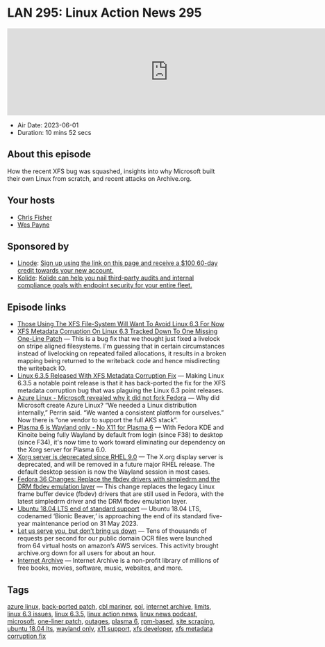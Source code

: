 # LAN 295: Linux Action News 295

<iframe src="https://player.fireside.fm/v2/DAcK9LdX+9WWDUbTj?theme=dark" width="740" height="200" frameborder="0" scrolling="no"></iframe>

* Air Date: 2023-06-01
* Duration: 10 mins 52 secs

## About this episode

How the recent XFS bug was squashed, insights into why Microsoft built their own Linux from scratch, and recent attacks on Archive.org.

## Your hosts
* [Chris Fisher](https://linuxactionnews.com/hosts/chris)
* [Wes Payne](https://linuxactionnews.com/hosts/wes)

## Sponsored by

  * [Linode](http://linode.com/lan): [Sign up using the link on this page and receive a $100 60-day credit towards your new account. ](http://linode.com/lan)
  * [Kolide](https://l.kolide.co/3klbWzr): [Kolide can help you nail third-party audits and internal compliance goals with endpoint security for your entire fleet. ](https://l.kolide.co/3klbWzr)



## Episode links

  * [Those Using The XFS File-System Will Want To Avoid Linux 6.3 For Now](https://www.phoronix.com/news/Linux-6.3-XFS-Metadata-Corrupt "Those Using The XFS File-System Will Want To Avoid Linux 6.3 For Now")
  * [XFS Metadata Corruption On Linux 6.3 Tracked Down To One Missing One-Line Patch](https://www.phoronix.com/news/XFS-Patch-For-Linux-6.3 "XFS Metadata Corruption On Linux 6.3 Tracked Down To One Missing One-Line Patch") — This is a bug fix that we thought just fixed a livelock on stripe aligned filesystems. I'm guessing that in certain circumstances instead of livelocking on repeated failed allocations, it results in a broken mapping being returned to the writeback code and hence misdirecting the writeback IO.
  * [Linux 6.3.5 Released With XFS Metadata Corruption Fix](https://www.phoronix.com/news/Linux-6.3.5-Released "Linux 6.3.5 Released With XFS Metadata Corruption Fix") — Making Linux 6.3.5 a notable point release is that it has back-ported the fix for the XFS metadata corruption bug that was plaguing the Linux 6.3 point releases.
  * [Azure Linux - Microsoft revealed why it did not fork Fedora](https://devclass.com/2023/05/25/azure-linux-released-at-build-where-microsoft-revealed-why-it-did-not-fork-fedora/ "Azure Linux - Microsoft revealed why it did not fork Fedora") — Why did Microsoft create Azure Linux? “We needed a Linux distribution internally,” Perrin said. “We wanted a consistent platform for ourselves.” Now there is “one vendor to support the full AKS stack”.
  * [Plasma 6 is Wayland only - No X11 for Plasma 6](https://pagure.io/fedora-kde/SIG/issue/347 "Plasma 6 is Wayland only - No X11 for Plasma 6") — With Fedora KDE and Kinoite being fully Wayland by default from login (since F38) to desktop (since F34), it's now time to work toward eliminating our dependency on the Xorg server for Plasma 6.0.
  * [Xorg server is deprecated since RHEL 9.0](https://access.redhat.com/documentation/en-us/red_hat_enterprise_linux/9/html/9.0_release_notes/deprecated_functionality#JIRA-RHELPLAN-121048 "Xorg server is deprecated since RHEL 9.0") — The X.org display server is deprecated, and will be removed in a future major RHEL release. The default desktop session is now the Wayland session in most cases.
  * [Fedora 36 Changes: Replace the fbdev drivers with simpledrm and the DRM fbdev emulation layer](https://fedoraproject.org/wiki/Changes/ReplaceFbdevDrivers "Fedora 36 Changes: Replace the fbdev drivers with simpledrm and the DRM fbdev emulation layer") — This change replaces the legacy Linux frame buffer device (fbdev) drivers that are still used in Fedora, with the latest simpledrm driver and the DRM fbdev emulation layer. 
  * [Ubuntu 18.04 LTS end of standard support](https://ubuntu.com//blog/time-to-prepare-for-ubuntu-18-04-lts-end-of-standard-support-on-31-may-2023-options-for-google-cloud-users "Ubuntu 18.04 LTS end of standard support") — Ubuntu 18.04 LTS, codenamed ‘Bionic Beaver,’ is approaching the end of its standard five-year maintenance period on 31 May 2023. 
  * [Let us serve you, but don’t bring us down](https://blog.archive.org/2023/05/29/let-us-serve-you-but-dont-bring-us-down/ "Let us serve you, but don’t bring us down") — Tens of thousands of requests per second for our public domain OCR files were launched from 64 virtual hosts on amazon’s AWS services. This activity brought archive.org down for all users for about an hour.
  * [Internet Archive](http://archive.org/ "Internet Archive") — Internet Archive is a non-profit library of millions of free books, movies, software, music, websites, and more.



## Tags

[azure linux](https://linuxactionnews.com/tags/azure%20linux), [back-ported patch](https://linuxactionnews.com/tags/back-ported%20patch), [cbl mariner](https://linuxactionnews.com/tags/cbl%20mariner), [eol](https://linuxactionnews.com/tags/eol), [internet archive](https://linuxactionnews.com/tags/internet%20archive), [limits](https://linuxactionnews.com/tags/limits), [linux 6.3 issues](https://linuxactionnews.com/tags/linux%206.3%20issues), [linux 6.3.5](https://linuxactionnews.com/tags/linux%206.3.5), [linux action news](https://linuxactionnews.com/tags/linux%20action%20news), [linux news podcast](https://linuxactionnews.com/tags/linux%20news%20podcast), [microsoft](https://linuxactionnews.com/tags/microsoft), [one-liner patch](https://linuxactionnews.com/tags/one-liner%20patch), [outages](https://linuxactionnews.com/tags/outages), [plasma 6](https://linuxactionnews.com/tags/plasma%206), [rpm-based](https://linuxactionnews.com/tags/rpm-based), [site scraping](https://linuxactionnews.com/tags/site%20scraping), [ubuntu 18.04 lts](https://linuxactionnews.com/tags/ubuntu%2018.04%20lts), [wayland only](https://linuxactionnews.com/tags/wayland%20only), [x11 support](https://linuxactionnews.com/tags/x11%20support), [xfs developer](https://linuxactionnews.com/tags/xfs%20developer), [xfs metadata corruption fix](https://linuxactionnews.com/tags/xfs%20metadata%20corruption%20fix)